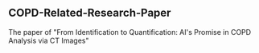 ## COPD-Related-Research-Paper
The paper of "From Identification to Quantification: AI's Promise in COPD Analysis via CT Images"
